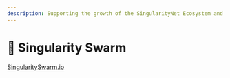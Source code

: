```yaml
---
description: Supporting the growth of the SingularityNet Ecosystem and Community
---
```


# 💫 Singularity Swarm

[SingularitySwarm.io](http://singularityswarm.io/)
